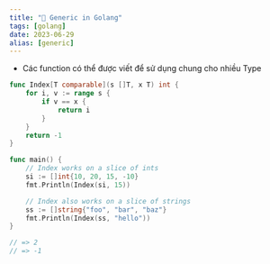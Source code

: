 ```yaml
---
title: "🌱 Generic in Golang"
tags: [golang]
date: 2023-06-29
alias: [generic]
---
```


- Các function có thể được viết để sử dụng chung cho nhiều Type
```go
func Index[T comparable](s []T, x T) int {
	for i, v := range s {
		if v == x {
			return i
		}
	}
	return -1
}

func main() {
	// Index works on a slice of ints
	si := []int{10, 20, 15, -10}
	fmt.Println(Index(si, 15))

	// Index also works on a slice of strings
	ss := []string{"foo", "bar", "baz"}
	fmt.Println(Index(ss, "hello"))
}

// => 2
// => -1
```
